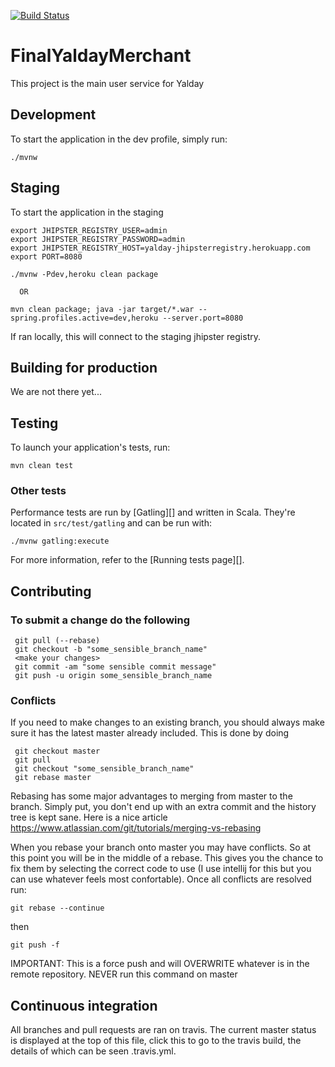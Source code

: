 [![Build Status](https://travis-ci.org/Yalday/FinalYaldayMerchant.svg?branch=master)](https://travis-ci.org/Yalday/FinalYaldayMerchant)

# FinalYaldayMerchant

This project is the main user service for Yalday

## Development

To start the application in the dev profile, simply run:

    ./mvnw
   
## Staging

To start the application in the staging
 
    export JHIPSTER_REGISTRY_USER=admin
    export JHIPSTER_REGISTRY_PASSWORD=admin
    export JHIPSTER_REGISTRY_HOST=yalday-jhipsterregistry.herokuapp.com
    export PORT=8080
    
    ./mvnw -Pdev,heroku clean package
      
      OR
      
    mvn clean package; java -jar target/*.war --spring.profiles.active=dev,heroku --server.port=8080
    
If ran locally, this will connect to the staging jhipster registry.    

## Building for production

We are not there yet...


## Testing

To launch your application's tests, run:

    mvn clean test
    
### Other tests

Performance tests are run by [Gatling][] and written in Scala. They're located in `src/test/gatling` and can be run with:

    ./mvnw gatling:execute

For more information, refer to the [Running tests page][].


## Contributing

### To submit a change do the following

     git pull (--rebase)
     git checkout -b "some_sensible_branch_name"
     <make your changes>
     git commit -am "some sensible commit message"
     git push -u origin some_sensible_branch_name
     
### Conflicts

If you need to make changes to an existing branch, you should always make sure it has the latest master
already included. This is done by doing 

     git checkout master
     git pull
     git checkout "some_sensible_branch_name" 
     git rebase master

Rebasing has some major advantages to merging from master to the branch. Simply put, you don't end up with an extra 
commit and the history tree is kept sane. Here is a nice article https://www.atlassian.com/git/tutorials/merging-vs-rebasing
      
    
When you rebase your branch onto master you may have conflicts. So at this point you will be in the middle of a rebase.
This gives you the chance to fix them by selecting the correct code to use (I use intellij for this but you can use whatever feels most confortable).
Once all conflicts are resolved run:

    git rebase --continue
    
then 
   
    git push -f
    
IMPORTANT: This is a force push and will OVERWRITE whatever is in the remote repository. NEVER run this command
           on master
    
## Continuous integration

All branches and pull requests are ran on travis. The current master status is displayed at the top
of this file, click this to go to the travis build, the details of which can be seen .travis.yml.
     


